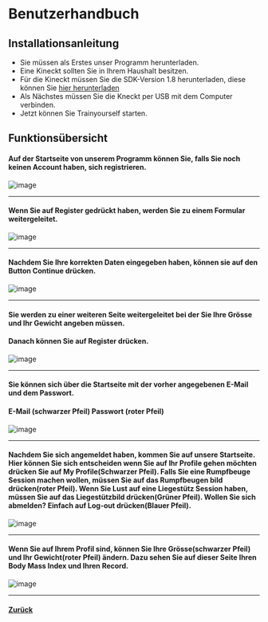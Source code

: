 # Benutzerhandbuch

## Installationsanleitung 

* Sie müssen als Erstes unser Programm herunterladen. 
* Eine Kineckt sollten Sie in Ihrem Haushalt besitzen.
* Für die Kineckt müssen Sie die SDK-Version 1.8 herunterladen, diese können Sie [hier herunterladen](https://www.microsoft.com/en-us/download/details.aspx?id=40278)
* Als Nächstes müssen Sie die Kneckt per USB mit dem Computer verbinden. 
* Jetzt können Sie Trainyourself starten.
## Funktionsübersicht

#### Auf der Startseite von unserem Programm können Sie, falls Sie noch keinen Account haben, sich registrieren. 

![image](https://cloud.githubusercontent.com/assets/25527030/26146548/d8bab0e8-3af0-11e7-9091-1fe96ae0b312.png)

---

#### Wenn Sie auf Register gedrückt haben, werden Sie zu einem Formular weitergeleitet. 

![image](https://cloud.githubusercontent.com/assets/25527030/26146832/dae6692e-3af1-11e7-9b5b-1f5bf25a48c5.png)

---

#### Nachdem Sie Ihre korrekten Daten eingegeben haben, können sie auf den Button Continue drücken. 

![image](https://cloud.githubusercontent.com/assets/25527030/26146922/21b22fd2-3af2-11e7-930f-458f97566bf2.png)

---

#### Sie werden zu einer weiteren Seite weitergeleitet bei der Sie Ihre Grösse und Ihr Gewicht angeben müssen.

#### Danach können Sie auf Register drücken.

![image](https://cloud.githubusercontent.com/assets/25527030/26147419/cc83de82-3af3-11e7-9e44-2f6fb5a3008f.png)

---

#### Sie können sich über die Startseite mit der vorher angegebenen E-Mail und dem Passwort. 

#### E-Mail (schwarzer Pfeil) Passwort (roter Pfeil)
![image](https://cloud.githubusercontent.com/assets/25527030/26150333/45b6b50e-3afe-11e7-9416-89dce568e9d3.png)

---

#### Nachdem Sie sich angemeldet haben, kommen Sie auf unsere Startseite. Hier können Sie sich entscheiden wenn Sie auf Ihr Profile gehen möchten drücken Sie auf My Profile(Schwarzer Pfeil). Falls Sie eine Rumpfbeuge Session machen wollen, müssen Sie auf das Rumpfbeugen bild drücken(roter Pfeil). Wenn Sie Lust auf eine Liegestütz Session haben, müssen Sie auf das Liegestützbild drücken(Grüner Pfeil). Wollen Sie sich abmelden? Einfach auf Log-out drücken(Blauer Pfeil).

![image](https://cloud.githubusercontent.com/assets/25527030/26151152/bf6d9658-3b01-11e7-9f7f-64a7be1e9775.png)

---

#### Wenn Sie auf Ihrem Profil sind, können Sie Ihre Grösse(schwarzer Pfeil) und Ihr Gewicht(roter Pfeil) ändern. Dazu sehen Sie auf dieser Seite Ihren Body Mass Index und Ihren Record. 

![image](https://cloud.githubusercontent.com/assets/25527030/26151475/5fc73c52-3b03-11e7-8f45-a6e096f366ed.png)

---



  #### [Zurück](../README.md)
